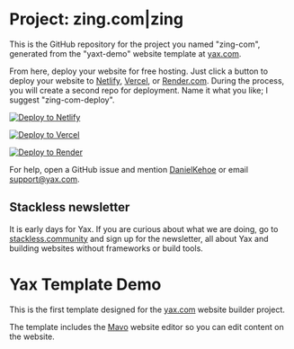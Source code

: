 # Project: zing.com|zing

This is the GitHub repository for the project you named "zing-com", generated from the "yaxt-demo" website template at [yax.com](https://yax.com).

From here, deploy your website for free hosting. Just click a button to deploy your website to [Netlify](https://www.netlify.com/), [Vercel](https://vercel.com/), or [Render.com](https://render.com/). During the process, you will create a second repo for deployment. Name it what you like; I suggest "zing-com-deploy".

[![Deploy to Netlify](https://www.netlify.com/img/deploy/button.svg)](https://app.netlify.com/start/deploy?repository=https://github.com/callistoEng/zing-com)

[![Deploy to Vercel](https://vercel.com/button)](https://vercel.com/import/project?template=https://github.com/callistoEng/zing-com)

[![Deploy to Render](https://render.com/images/deploy-to-render-button.svg)](https://render.com/deploy)

For help, open a GitHub issue and mention [DanielKehoe](https://github.com/DanielKehoe) or email [support@yax.com](mailto:support@yax.com?subject=[GitHub]%20zing-com).

## Stackless newsletter

It is early days for Yax. If you are curious about what we are doing, go to [stackless.community](https://stackless.community/) and sign up for the newsletter, all about Yax and building websites without frameworks or build tools.



# Yax Template Demo

This is the first template designed for the [yax.com](https://yax.com/) website builder project.

The template includes the [Mavo](https://mavo.io/) website editor so you can edit content on the website.

